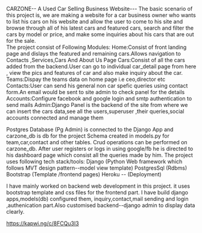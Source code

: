 CARZONE-- A Used Car Selling Business Website---
The basic scenario of this project is, we are making a website for a car business owner who wants to list his cars on his website and allow the user to come to his site and browse through all of his latest cars and featured cars, search and filter the cars by model or price, and make some inquiries about his cars that are out for the sale.           
The project consist of Following Modules:
Home:Consist of front landing page and dislays the featured and remaining cars.Allows navigation to Contacts ,Services,Cars And About Us Page
Cars:Consist of all the cars added from the backend.User can go to individual car_detail page from here , view the pics and features of car and also make inquiry about the car.
Teams:Dispay the teams data on home page i.e ceo,director etc 
Contacts:User can send his general non car spefic queries using contact form.An email would be sent to site admin to check panel for the details
Accounts:Configure facebook and google login and smtp authentication to send mails
Admin:Django Panel is the backend of the site from where we can insert the cars data,see all the users,superuser ,their queries,social accounts connected and manage them

Postgres Database (Pg Admin) is connected to the Django App and carzone_db is db for the project
Schema created in models.py for  team,car,contact and other tables.
Crud operations can be performed on carzone_db.
After user registers or logs in using google/fb he is directed to his dashboard page which consist all the queries made by him.
The project uses following tech stack/tools:
Django  (Python Web framework which follows MVT design pattern--model view template)
PostgresSql (Rdbms)
Bootstrap (Template /frontend pages)
Heroku -- (Deployment)

I have mainly worked on backend web development in this project. it uses bootstrap template and css files for the frontend part.
I have build django apps,models(db) configured them, inquiry,contact,mail sending and login ,authenication part.Also customised backend--django admin to display data clearly.

https://kapwi.ng/c/8FCQu3I3
